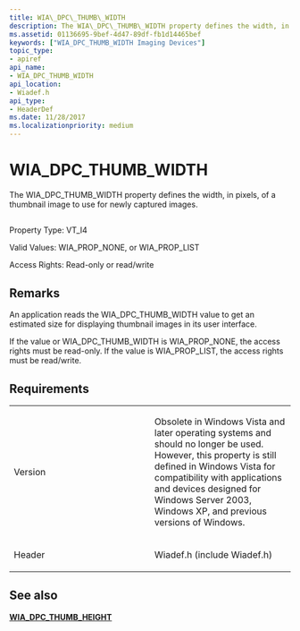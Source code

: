 ```yaml
---
title: WIA\_DPC\_THUMB\_WIDTH
description: The WIA\_DPC\_THUMB\_WIDTH property defines the width, in pixels, of a thumbnail image to use for newly captured images.
ms.assetid: 01136695-9bef-4d47-89df-fb1d14465bef
keywords: ["WIA_DPC_THUMB_WIDTH Imaging Devices"]
topic_type:
- apiref
api_name:
- WIA_DPC_THUMB_WIDTH
api_location:
- Wiadef.h
api_type:
- HeaderDef
ms.date: 11/28/2017
ms.localizationpriority: medium
---
```


# WIA\_DPC\_THUMB\_WIDTH


The WIA\_DPC\_THUMB\_WIDTH property defines the width, in pixels, of a thumbnail image to use for newly captured images.

## <span id="ddk_wia_dpc_thumb_width_si"></span><span id="DDK_WIA_DPC_THUMB_WIDTH_SI"></span>


Property Type: VT\_I4

Valid Values: WIA\_PROP\_NONE, or WIA\_PROP\_LIST

Access Rights: Read-only or read/write

Remarks
-------

An application reads the WIA\_DPC\_THUMB\_WIDTH value to get an estimated size for displaying thumbnail images in its user interface.

If the value or WIA\_DPC\_THUMB\_WIDTH is WIA\_PROP\_NONE, the access rights must be read-only. If the value is WIA\_PROP\_LIST, the access rights must be read/write.

Requirements
------------

<table>
<colgroup>
<col width="50%" />
<col width="50%" />
</colgroup>
<tbody>
<tr class="odd">
<td><p>Version</p></td>
<td><p>Obsolete in Windows Vista and later operating systems and should no longer be used. However, this property is still defined in Windows Vista for compatibility with applications and devices designed for Windows Server 2003, Windows XP, and previous versions of Windows.</p></td>
</tr>
<tr class="even">
<td><p>Header</p></td>
<td>Wiadef.h (include Wiadef.h)</td>
</tr>
</tbody>
</table>

## See also


[**WIA\_DPC\_THUMB\_HEIGHT**](wia-dpc-thumb-height.md)

 

 






